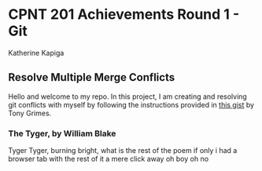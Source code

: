 # CPNT 201 Achievements Round 1 - Git
Katherine Kapiga

## Resolve Multiple Merge Conflicts
Hello and welcome to my repo. In this project, I am creating and resolving git conflicts with myself by following the instructions provided in [this gist](https://gist.github.com/acidtone/d8c2e285c9b25fcb7443a4f0f4e4b4e6) by Tony Grimes.

### The Tyger, by William Blake
Tyger Tyger, burning bright,
what is the rest of the poem if only i had a browser tab with the rest of it a mere click away oh boy oh no
